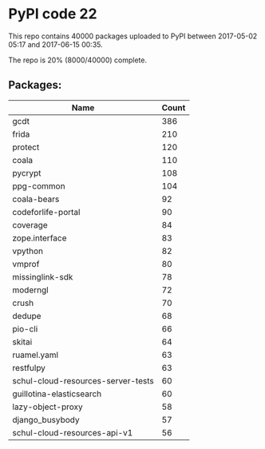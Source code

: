 # PyPI code 22

This repo contains 40000 packages uploaded to PyPI between 
2017-05-02 05:17 and 2017-06-15 00:35.

The repo is 20% (8000/40000) complete.

## Packages:

| Name  | Count |
| ----- | ----- |
| gcdt | 386 |
| frida | 210 |
| protect | 120 |
| coala | 110 |
| pycrypt | 108 |
| ppg-common | 104 |
| coala-bears | 92 |
| codeforlife-portal | 90 |
| coverage | 84 |
| zope.interface | 83 |
| vpython | 82 |
| vmprof | 80 |
| missinglink-sdk | 78 |
| moderngl | 72 |
| crush | 70 |
| dedupe | 68 |
| pio-cli | 66 |
| skitai | 64 |
| ruamel.yaml | 63 |
| restfulpy | 63 |
| schul-cloud-resources-server-tests | 60 |
| guillotina-elasticsearch | 60 |
| lazy-object-proxy | 58 |
| django_busybody | 57 |
| schul-cloud-resources-api-v1 | 56 |


